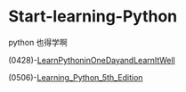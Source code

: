 # Start-learning-Python
python 也得学啊

(0428)-[LearnPythoninOneDayandLearnItWell](./LearnPythoninOneDayandLearnItWell/LearnPythoninOneDayandLearnItWell.md)

(0506)-[Learning_Python_5th_Edition](./Learning_Python_5th/Learning_Python_5th_Edition.md)
